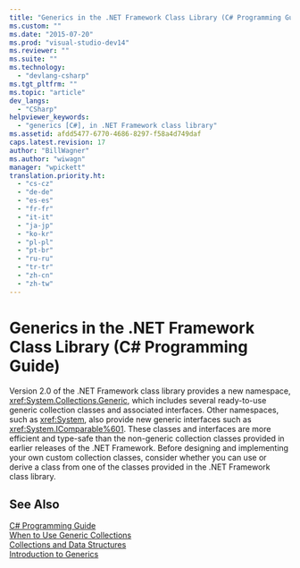 ```yaml
---
title: "Generics in the .NET Framework Class Library (C# Programming Guide) | Microsoft Docs"
ms.custom: ""
ms.date: "2015-07-20"
ms.prod: "visual-studio-dev14"
ms.reviewer: ""
ms.suite: ""
ms.technology: 
  - "devlang-csharp"
ms.tgt_pltfrm: ""
ms.topic: "article"
dev_langs: 
  - "CSharp"
helpviewer_keywords: 
  - "generics [C#], in .NET Framework class library"
ms.assetid: afdd5477-6770-4686-8297-f58a4d749daf
caps.latest.revision: 17
author: "BillWagner"
ms.author: "wiwagn"
manager: "wpickett"
translation.priority.ht: 
  - "cs-cz"
  - "de-de"
  - "es-es"
  - "fr-fr"
  - "it-it"
  - "ja-jp"
  - "ko-kr"
  - "pl-pl"
  - "pt-br"
  - "ru-ru"
  - "tr-tr"
  - "zh-cn"
  - "zh-tw"
---
```

# Generics in the .NET Framework Class Library (C# Programming Guide)
Version 2.0 of the .NET Framework class library provides a new namespace, <xref:System.Collections.Generic>, which includes several ready-to-use generic collection classes and associated interfaces. Other namespaces, such as <xref:System>, also provide new generic interfaces such as <xref:System.IComparable%601>. These classes and interfaces are more efficient and type-safe than the non-generic collection classes provided in earlier releases of the .NET Framework. Before designing and implementing your own custom collection classes, consider whether you can use or derive a class from one of the classes provided in the .NET Framework class library.  
  
## See Also  
 [C# Programming Guide](../../../csharp/programming-guide/index.md)   
 [When to Use Generic Collections](../Topic/When%20to%20Use%20Generic%20Collections.md)   
 [Collections and Data Structures](../Topic/Collections%20and%20Data%20Structures.md)   
 [Introduction to Generics](../../../csharp/programming-guide/generics/introduction-to-generics.md)